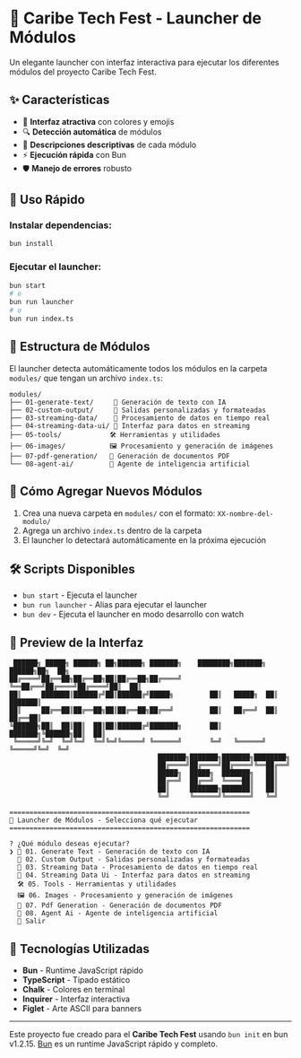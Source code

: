 # 🚀 Caribe Tech Fest - Launcher de Módulos

Un elegante launcher con interfaz interactiva para ejecutar los diferentes módulos del proyecto Caribe Tech Fest.

## ✨ Características

- 🎨 **Interfaz atractiva** con colores y emojis
- 🔍 **Detección automática** de módulos
- 📝 **Descripciones descriptivas** de cada módulo
- ⚡ **Ejecución rápida** con Bun
- 🛡️ **Manejo de errores** robusto

## 🚀 Uso Rápido

### Instalar dependencias:
```bash
bun install
```

### Ejecutar el launcher:
```bash
bun start
# o
bun run launcher
# o
bun run index.ts
```

## 📁 Estructura de Módulos

El launcher detecta automáticamente todos los módulos en la carpeta `modules/` que tengan un archivo `index.ts`:

```
modules/
├── 01-generate-text/     📝 Generación de texto con IA
├── 02-custom-output/     🎨 Salidas personalizadas y formateadas
├── 03-streaming-data/    🌊 Procesamiento de datos en tiempo real
├── 04-streaming-data-ui/ 💫 Interfaz para datos en streaming
├── 05-tools/            🛠️ Herramientas y utilidades
├── 06-images/           🖼️ Procesamiento y generación de imágenes
├── 07-pdf-generation/   📄 Generación de documentos PDF
└── 08-agent-ai/         🤖 Agente de inteligencia artificial
```

## 🎯 Cómo Agregar Nuevos Módulos

1. Crea una nueva carpeta en `modules/` con el formato: `XX-nombre-del-modulo/`
2. Agrega un archivo `index.ts` dentro de la carpeta
3. El launcher lo detectará automáticamente en la próxima ejecución

## 🛠️ Scripts Disponibles

- `bun start` - Ejecuta el launcher
- `bun run launcher` - Alias para ejecutar el launcher
- `bun dev` - Ejecuta el launcher en modo desarrollo con watch

## 🎨 Preview de la Interfaz

```
 ██████╗ █████╗ ██████╗ ██╗██████╗ ███████╗    ████████╗███████╗ ██████╗██╗  ██╗
██╔════╝██╔══██╗██╔══██╗██║██╔══██╗██╔════╝    ╚══██╔══╝██╔════╝██╔════╝██║  ██║
██║     ███████║██████╔╝██║██████╔╝█████╗         ██║   █████╗  ██║     ███████║
██║     ██╔══██║██╔══██╗██║██╔══██╗██╔══╝         ██║   ██╔══╝  ██║     ██╔══██║
╚██████╗██║  ██║██║  ██║██║██████╔╝███████╗       ██║   ███████╗╚██████╗██║  ██║
 ╚═════╝╚═╝  ╚═╝╚═╝  ╚═╝╚═╝╚═════╝ ╚══════╝       ╚═╝   ╚══════╝ ╚═════╝╚═╝  ╚═╝
                                     ███████╗███████╗███████╗████████╗
                                     ██╔════╝██╔════╝██╔════╝╚══██╔══╝
                                     █████╗  █████╗  ███████╗   ██║
                                     ██╔══╝  ██╔══╝  ╚════██║   ██║
                                     ██║     ███████╗███████║   ██║
                                     ╚═╝     ╚══════╝╚══════╝   ╚═╝

============================================================
🚀 Launcher de Módulos - Selecciona qué ejecutar
============================================================

? ¿Qué módulo deseas ejecutar?
❯ 📝 01. Generate Text - Generación de texto con IA
  🎨 02. Custom Output - Salidas personalizadas y formateadas
  🌊 03. Streaming Data - Procesamiento de datos en tiempo real
  💫 04. Streaming Data Ui - Interfaz para datos en streaming
  🛠️ 05. Tools - Herramientas y utilidades
  🖼️ 06. Images - Procesamiento y generación de imágenes
  📄 07. Pdf Generation - Generación de documentos PDF
  🤖 08. Agent Ai - Agente de inteligencia artificial
  🚪 Salir
```

## 🔧 Tecnologías Utilizadas

- **Bun** - Runtime JavaScript rápido
- **TypeScript** - Tipado estático
- **Chalk** - Colores en terminal
- **Inquirer** - Interfaz interactiva
- **Figlet** - Arte ASCII para banners

---

Este proyecto fue creado para el **Caribe Tech Fest** usando `bun init` en bun v1.2.15. [Bun](https://bun.sh) es un runtime JavaScript rápido y completo.

